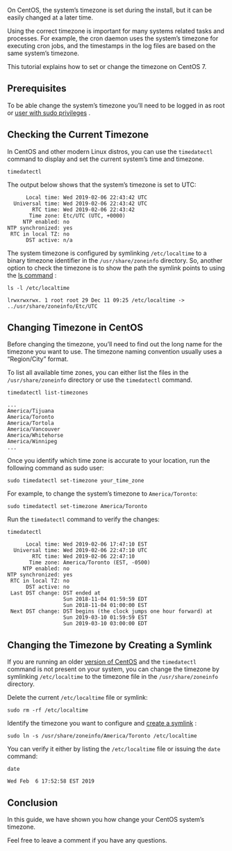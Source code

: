 On CentOS, the system’s timezone is set during the install, but it can be easily changed at a later time.

Using the correct timezone is important for many systems related tasks and processes. For example, the cron daemon uses the system’s timezone for executing cron jobs, and the timestamps in the log files are based on the same system’s timezone.

This tutorial explains how to set or change the timezone on CentOS 7.

## Prerequisites

To be able change the system’s timezone you’ll need to be logged in as root or [user with sudo privileges](https://linuxize.com/post/create-a-sudo-user-on-centos/) .

## Checking the Current Timezone

In CentOS and other modern Linux distros, you can use the `timedatectl` command to display and set the current system’s time and timezone.

```
timedatectl
```

The output below shows that the system’s timezone is set to UTC:

```
      Local time: Wed 2019-02-06 22:43:42 UTC
  Universal time: Wed 2019-02-06 22:43:42 UTC
        RTC time: Wed 2019-02-06 22:43:42
       Time zone: Etc/UTC (UTC, +0000)
     NTP enabled: no
NTP synchronized: yes
 RTC in local TZ: no
      DST active: n/a
```

The system timezone is configured by symlinking `/etc/localtime` to a binary timezone identifier in the `/usr/share/zoneinfo` directory. So, another option to check the timezone is to show the path the symlink points to using the [ls command](https://linuxize.com/post/how-to-list-files-in-linux-using-the-ls-command/) :

```
ls -l /etc/localtime
```

```
lrwxrwxrwx. 1 root root 29 Dec 11 09:25 /etc/localtime -> ../usr/share/zoneinfo/Etc/UTC
```

## Changing Timezone in CentOS

Before changing the timezone, you’ll need to find out the long name for the timezone you want to use. The timezone naming convention usually uses a “Region/City” format.

To list all available time zones, you can either list the files in the `/usr/share/zoneinfo` directory or use the `timedatectl` command.

```
timedatectl list-timezones
```

```
...
America/Tijuana
America/Toronto
America/Tortola
America/Vancouver
America/Whitehorse
America/Winnipeg
...
```

Once you identify which time zone is accurate to your location, run the following command as sudo user:

```
sudo timedatectl set-timezone your_time_zone
```

For example, to change the system’s timezone to `America/Toronto`:

```
sudo timedatectl set-timezone America/Toronto
```

Run the `timedatectl` command to verify the changes:

```
timedatectl
```

```
      Local time: Wed 2019-02-06 17:47:10 EST
  Universal time: Wed 2019-02-06 22:47:10 UTC
        RTC time: Wed 2019-02-06 22:47:10
       Time zone: America/Toronto (EST, -0500)
     NTP enabled: no
NTP synchronized: yes
 RTC in local TZ: no
      DST active: no
 Last DST change: DST ended at
                  Sun 2018-11-04 01:59:59 EDT
                  Sun 2018-11-04 01:00:00 EST
 Next DST change: DST begins (the clock jumps one hour forward) at
                  Sun 2019-03-10 01:59:59 EST
                  Sun 2019-03-10 03:00:00 EDT
```

## Changing the Timezone by Creating a Symlink

If you are running an older [version of CentOS](https://linuxize.com/post/how-to-check-your-centos-version/) and the `timedatectl` command is not present on your system, you can change the timezone by symlinking `/etc/localtime` to the timezone file in the `/usr/share/zoneinfo` directory.

Delete the current `/etc/localtime` file or symlink:

```
sudo rm -rf /etc/localtime
```

Identify the timezone you want to configure and [create a symlink](https://linuxize.com/post/how-to-create-symbolic-links-in-linux-using-the-ln-command/) :

```
sudo ln -s /usr/share/zoneinfo/America/Toronto /etc/localtime
```

You can verify it either by listing the `/etc/localtime` file or issuing the `date` command:

```
date
```

```
Wed Feb  6 17:52:58 EST 2019
```

## Conclusion

In this guide, we have shown you how change your CentOS system’s timezone.

Feel free to leave a comment if you have any questions.
